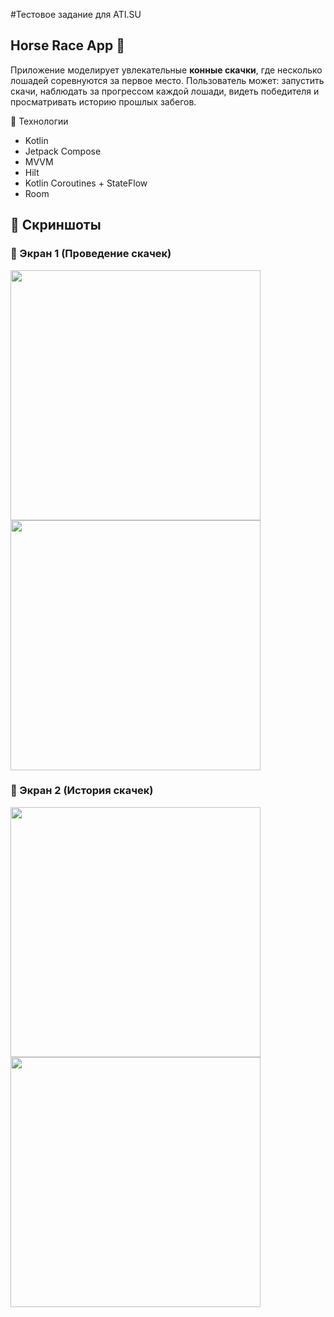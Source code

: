#Тестовое задание для ATI.SU

## Horse Race App 🐎
Приложение моделирует увлекательные **конные скачки**, где несколько лошадей соревнуются за первое место. Пользователь может: запустить скачи, наблюдать за прогрессом каждой лошади, видеть победителя и просматривать историю прошлых забегов.


🚀 Технологии
- Kotlin
- Jetpack Compose
- MVVM
- Hilt 
- Kotlin Coroutines + StateFlow
- Room

## 📱 Скриншоты

### 🏁 Экран 1 (Проведение скачек)
<img src="https://github.com/vlandoX/HorseRaceApp/blob/main/Screenshot_1.png?raw=true" width="400"/>
<img src="https://github.com/vlandoX/HorseRaceApp/blob/main/Screenshot_2.png?raw=true" width="400"/>

### 📜 Экран 2 (История скачек)
<img src="https://github.com/vlandoX/HorseRaceApp/blob/main/Screenshot_3.png?raw=true" width="400"/>
<img src="https://github.com/vlandoX/HorseRaceApp/blob/main/Screenshot_4.png?raw=true" width="400"/>
